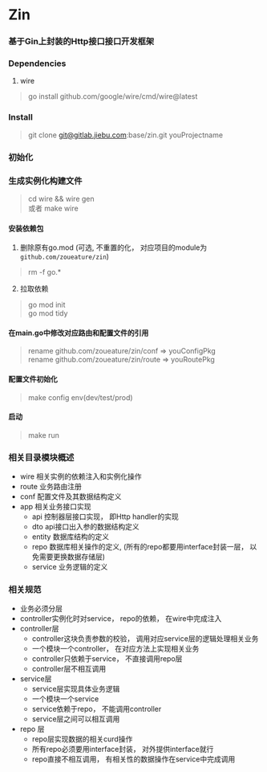 # Zin

### 基于Gin上封装的Http接口接口开发框架

### Dependencies
1. wire
> go install github.com/google/wire/cmd/wire@latest

### Install
> git clone git@gitlab.jiebu.com:base/zin.git youProjectname

### 初始化
### 生成实例化构建文件
> cd wire && wire gen  
> 或者 make wire
#### 安装依赖包
1. 删除原有go.mod (可选, 不重置的化， 对应项目的module为`github.com/zoueature/zin`)
> rm -f go.*

2. 拉取依赖
> go mod init  
> go mod tidy

#### 在main.go中修改对应路由和配置文件的引用
> rename github.com/zoueature/zin/conf => youConfigPkg  
> rename github.com/zoueature/zin/route => youRoutePkg


#### 配置文件初始化
> make config env(dev/test/prod)

#### 启动
> make run

### 相关目录模块概述
+ wire 相关实例的依赖注入和实例化操作 
+ route 业务路由注册
+ conf 配置文件及其数据结构定义
+ app 相关业务接口实现
  + api 控制器层接口实现， 即Http handler的实现
  + dto api接口出入参的数据结构定义
  + entity 数据库结构的定义
  + repo 数据库相关操作的定义, (所有的repo都要用interface封装一层， 以免需要更换数据存储层)
  + service 业务逻辑的定义

### 相关规范
+ 业务必须分层
+ controller实例化时对service， repo的依赖， 在wire中完成注入
+ controller层
  + controller这块负责参数的校验， 调用对应service层的逻辑处理相关业务
  + 一个模块一个controller， 在对应方法上实现相关业务
  + controller只依赖于service， 不直接调用repo层
  + controller层不相互调用
+ service层
  + service层实现具体业务逻辑
  + 一个模块一个service
  + service依赖于repo， 不能调用controller
  + service层之间可以相互调用
+ repo 层
  + repo层实现数据的相关curd操作
  + 所有repo必须要用interface封装， 对外提供interface就行
  + repo直接不相互调用， 有相关性的数据操作在service中完成调用

